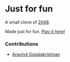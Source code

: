 # Just for fun
A small clone of [2048](http://gabrielecirulli.github.io/2048/).

Made just for fun. [Play it here!](http://rajanand02.github.io/just-for-fun/)

### Contributions

 - [Aravind Gopalakrishnan](https://www.facebook.com/pro.aravind?fref=ts) 
  
